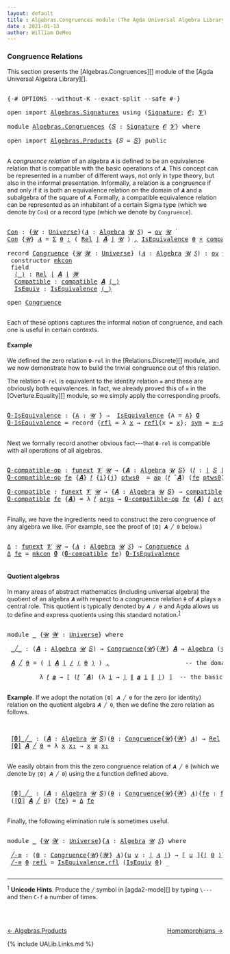 ```yaml
---
layout: default
title : Algebras.Congruences module (The Agda Universal Algebra Library)
date : 2021-01-13
author: William DeMeo
---
```


### <a id="congruence-relations">Congruence Relations</a>
This section presents the [Algebras.Congruences][] module of the [Agda Universal Algebra Library][].

<pre class="Agda">

<a id="313" class="Symbol">{-#</a> <a id="317" class="Keyword">OPTIONS</a> <a id="325" class="Pragma">--without-K</a> <a id="337" class="Pragma">--exact-split</a> <a id="351" class="Pragma">--safe</a> <a id="358" class="Symbol">#-}</a>

<a id="363" class="Keyword">open</a> <a id="368" class="Keyword">import</a> <a id="375" href="Algebras.Signatures.html" class="Module">Algebras.Signatures</a> <a id="395" class="Keyword">using</a> <a id="401" class="Symbol">(</a><a id="402" href="Algebras.Signatures.html#1239" class="Function">Signature</a><a id="411" class="Symbol">;</a> <a id="413" href="Overture.Preliminaries.html#6850" class="Generalizable">𝓞</a><a id="414" class="Symbol">;</a> <a id="416" href="Universes.html#262" class="Generalizable">𝓥</a><a id="417" class="Symbol">)</a>

<a id="420" class="Keyword">module</a> <a id="427" href="Algebras.Congruences.html" class="Module">Algebras.Congruences</a> <a id="448" class="Symbol">{</a><a id="449" href="Algebras.Congruences.html#449" class="Bound">𝑆</a> <a id="451" class="Symbol">:</a> <a id="453" href="Algebras.Signatures.html#1239" class="Function">Signature</a> <a id="463" href="Overture.Preliminaries.html#6850" class="Generalizable">𝓞</a> <a id="465" href="Universes.html#262" class="Generalizable">𝓥</a><a id="466" class="Symbol">}</a> <a id="468" class="Keyword">where</a>

<a id="475" class="Keyword">open</a> <a id="480" class="Keyword">import</a> <a id="487" href="Algebras.Products.html" class="Module">Algebras.Products</a> <a id="505" class="Symbol">{</a><a id="506" class="Argument">𝑆</a> <a id="508" class="Symbol">=</a> <a id="510" href="Algebras.Congruences.html#449" class="Bound">𝑆</a><a id="511" class="Symbol">}</a> <a id="513" class="Keyword">public</a>

</pre>

A *congruence relation* of an algebra `𝑨` is defined to be an equivalence relation that is compatible with the basic operations of `𝑨`.  This concept can be represented in a number of different ways, not only in type theory, but also in the informal presentation.  Informally, a relation is a congruence if and only if it is both an equivalence relation on the domain of `𝑨` and a subalgebra of the square of `𝑨`.  Formally, a compatible equivalence relation can be represented as an inhabitant of a certain Sigma type (which we denote by `Con`) or a record type (which we denote by `Congruence`).

<pre class="Agda">

<a id="Con"></a><a id="1146" href="Algebras.Congruences.html#1146" class="Function">Con</a> <a id="1150" class="Symbol">:</a> <a id="1152" class="Symbol">{</a><a id="1153" href="Algebras.Congruences.html#1153" class="Bound">𝓤</a> <a id="1155" class="Symbol">:</a> <a id="1157" href="Universes.html#205" class="Function">Universe</a><a id="1165" class="Symbol">}(</a><a id="1167" href="Algebras.Congruences.html#1167" class="Bound">𝑨</a> <a id="1169" class="Symbol">:</a> <a id="1171" href="Algebras.Algebras.html#674" class="Function">Algebra</a> <a id="1179" href="Algebras.Congruences.html#1153" class="Bound">𝓤</a> <a id="1181" href="Algebras.Congruences.html#449" class="Bound">𝑆</a><a id="1182" class="Symbol">)</a> <a id="1184" class="Symbol">→</a> <a id="1186" href="Algebras.Products.html#2276" class="Function">ov</a> <a id="1189" href="Algebras.Congruences.html#1153" class="Bound">𝓤</a> <a id="1191" href="Universes.html#403" class="Function Operator">̇</a>
<a id="1193" href="Algebras.Congruences.html#1146" class="Function">Con</a> <a id="1197" class="Symbol">{</a><a id="1198" href="Algebras.Congruences.html#1198" class="Bound">𝓤</a><a id="1199" class="Symbol">}</a> <a id="1201" href="Algebras.Congruences.html#1201" class="Bound">𝑨</a> <a id="1203" class="Symbol">=</a> <a id="1205" href="MGS-MLTT.html#3074" class="Function">Σ</a> <a id="1207" href="Algebras.Congruences.html#1207" class="Bound">θ</a> <a id="1209" href="MGS-MLTT.html#3074" class="Function">꞉</a> <a id="1211" class="Symbol">(</a> <a id="1213" href="Relations.Discrete.html#7075" class="Function">Rel</a> <a id="1217" href="Overture.Preliminaries.html#12400" class="Function Operator">∣</a> <a id="1219" href="Algebras.Congruences.html#1201" class="Bound">𝑨</a> <a id="1221" href="Overture.Preliminaries.html#12400" class="Function Operator">∣</a> <a id="1223" href="Algebras.Congruences.html#1198" class="Bound">𝓤</a> <a id="1225" class="Symbol">)</a> <a id="1227" href="MGS-MLTT.html#3074" class="Function">,</a> <a id="1229" href="Relations.Quotients.html#2499" class="Record">IsEquivalence</a> <a id="1243" href="Algebras.Congruences.html#1207" class="Bound">θ</a> <a id="1245" href="MGS-MLTT.html#3515" class="Function Operator">×</a> <a id="1247" href="Algebras.Algebras.html#6782" class="Function">compatible</a> <a id="1258" href="Algebras.Congruences.html#1201" class="Bound">𝑨</a> <a id="1260" href="Algebras.Congruences.html#1207" class="Bound">θ</a>

<a id="1263" class="Keyword">record</a> <a id="Congruence"></a><a id="1270" href="Algebras.Congruences.html#1270" class="Record">Congruence</a> <a id="1281" class="Symbol">{</a><a id="1282" href="Algebras.Congruences.html#1282" class="Bound">𝓤</a> <a id="1284" href="Algebras.Congruences.html#1284" class="Bound">𝓦</a> <a id="1286" class="Symbol">:</a> <a id="1288" href="Universes.html#205" class="Function">Universe</a><a id="1296" class="Symbol">}</a> <a id="1298" class="Symbol">(</a><a id="1299" href="Algebras.Congruences.html#1299" class="Bound">𝑨</a> <a id="1301" class="Symbol">:</a> <a id="1303" href="Algebras.Algebras.html#674" class="Function">Algebra</a> <a id="1311" href="Algebras.Congruences.html#1282" class="Bound">𝓤</a> <a id="1313" href="Algebras.Congruences.html#449" class="Bound">𝑆</a><a id="1314" class="Symbol">)</a> <a id="1316" class="Symbol">:</a> <a id="1318" href="Algebras.Products.html#2276" class="Function">ov</a> <a id="1321" href="Algebras.Congruences.html#1284" class="Bound">𝓦</a> <a id="1323" href="Agda.Primitive.html#636" class="Function Operator">⊔</a> <a id="1325" href="Algebras.Congruences.html#1282" class="Bound">𝓤</a> <a id="1327" href="Universes.html#403" class="Function Operator">̇</a>  <a id="1330" class="Keyword">where</a>
 <a id="1337" class="Keyword">constructor</a> <a id="mkcon"></a><a id="1349" href="Algebras.Congruences.html#1349" class="InductiveConstructor">mkcon</a>
 <a id="1356" class="Keyword">field</a>
  <a id="Congruence.⟨_⟩"></a><a id="1364" href="Algebras.Congruences.html#1364" class="Field Operator">⟨_⟩</a> <a id="1368" class="Symbol">:</a> <a id="1370" href="Relations.Discrete.html#7075" class="Function">Rel</a> <a id="1374" href="Overture.Preliminaries.html#12400" class="Function Operator">∣</a> <a id="1376" href="Algebras.Congruences.html#1299" class="Bound">𝑨</a> <a id="1378" href="Overture.Preliminaries.html#12400" class="Function Operator">∣</a> <a id="1380" href="Algebras.Congruences.html#1284" class="Bound">𝓦</a>
  <a id="Congruence.Compatible"></a><a id="1384" href="Algebras.Congruences.html#1384" class="Field">Compatible</a> <a id="1395" class="Symbol">:</a> <a id="1397" href="Algebras.Algebras.html#6782" class="Function">compatible</a> <a id="1408" href="Algebras.Congruences.html#1299" class="Bound">𝑨</a> <a id="1410" href="Algebras.Congruences.html#1364" class="Field Operator">⟨_⟩</a>
  <a id="Congruence.IsEquiv"></a><a id="1416" href="Algebras.Congruences.html#1416" class="Field">IsEquiv</a> <a id="1424" class="Symbol">:</a> <a id="1426" href="Relations.Quotients.html#2499" class="Record">IsEquivalence</a> <a id="1440" href="Algebras.Congruences.html#1364" class="Field Operator">⟨_⟩</a>

<a id="1445" class="Keyword">open</a> <a id="1450" href="Algebras.Congruences.html#1270" class="Module">Congruence</a>

</pre>

Each of these options captures the informal notion of congruence, and each one is useful in certain contexts.



#### <a id="example">Example</a>
We defined the zero relation `𝟎-rel` in the [Relations.Discrete][] module, and we now demonstrate how to build the trivial congruence out of this relation.

The relation `𝟎-rel` is equivalent to the identity relation `≡` and these are obviously both equivalences. In fact, we already proved this of `≡` in the [Overture.Equality][] module, so we simply apply the corresponding proofs.

<pre class="Agda">

<a id="𝟎-IsEquivalence"></a><a id="2020" href="Algebras.Congruences.html#2020" class="Function">𝟎-IsEquivalence</a> <a id="2036" class="Symbol">:</a> <a id="2038" class="Symbol">{</a><a id="2039" href="Algebras.Congruences.html#2039" class="Bound">A</a> <a id="2041" class="Symbol">:</a> <a id="2043" href="Universes.html#260" class="Generalizable">𝓤</a> <a id="2045" href="Universes.html#403" class="Function Operator">̇</a><a id="2046" class="Symbol">}</a> <a id="2048" class="Symbol">→</a>  <a id="2051" href="Relations.Quotients.html#2499" class="Record">IsEquivalence</a> <a id="2065" class="Symbol">{</a><a id="2066" class="Argument">A</a> <a id="2068" class="Symbol">=</a> <a id="2070" href="Algebras.Congruences.html#2039" class="Bound">A</a><a id="2071" class="Symbol">}</a> <a id="2073" href="Relations.Discrete.html#8166" class="Function">𝟎</a>
<a id="2075" href="Algebras.Congruences.html#2020" class="Function">𝟎-IsEquivalence</a> <a id="2091" class="Symbol">=</a> <a id="2093" class="Keyword">record</a> <a id="2100" class="Symbol">{</a><a id="2101" href="Relations.Quotients.html#2556" class="Field">rfl</a> <a id="2105" class="Symbol">=</a> <a id="2107" class="Symbol">λ</a> <a id="2109" href="Algebras.Congruences.html#2109" class="Bound">x</a> <a id="2111" class="Symbol">→</a> <a id="2113" href="MGS-MLTT.html#4221" class="InductiveConstructor">refl</a><a id="2117" class="Symbol">{</a><a id="2118" class="Argument">x</a> <a id="2120" class="Symbol">=</a> <a id="2122" href="Algebras.Congruences.html#2109" class="Bound">x</a><a id="2123" class="Symbol">};</a> <a id="2126" href="Relations.Quotients.html#2581" class="Field">sym</a> <a id="2130" class="Symbol">=</a> <a id="2132" href="Overture.Equality.html#3084" class="Function">≡-symmetric</a><a id="2143" class="Symbol">;</a> <a id="2145" href="Relations.Quotients.html#2606" class="Field">trans</a> <a id="2151" class="Symbol">=</a> <a id="2153" href="Overture.Equality.html#3210" class="Function">≡-transitive</a><a id="2165" class="Symbol">}</a>

</pre>

Next we formally record another obvious fact---that `𝟎-rel` is compatible with all operations of all algebras.

<pre class="Agda">

<a id="𝟎-compatible-op"></a><a id="2306" href="Algebras.Congruences.html#2306" class="Function">𝟎-compatible-op</a> <a id="2322" class="Symbol">:</a> <a id="2324" href="MGS-FunExt-from-Univalence.html#393" class="Function">funext</a> <a id="2331" href="Algebras.Congruences.html#465" class="Bound">𝓥</a> <a id="2333" href="Universes.html#260" class="Generalizable">𝓤</a> <a id="2335" class="Symbol">→</a> <a id="2337" class="Symbol">{</a><a id="2338" href="Algebras.Congruences.html#2338" class="Bound">𝑨</a> <a id="2340" class="Symbol">:</a> <a id="2342" href="Algebras.Algebras.html#674" class="Function">Algebra</a> <a id="2350" href="Universes.html#260" class="Generalizable">𝓤</a> <a id="2352" href="Algebras.Congruences.html#449" class="Bound">𝑆</a><a id="2353" class="Symbol">}</a> <a id="2355" class="Symbol">(</a><a id="2356" href="Algebras.Congruences.html#2356" class="Bound">𝑓</a> <a id="2358" class="Symbol">:</a> <a id="2360" href="Overture.Preliminaries.html#12400" class="Function Operator">∣</a> <a id="2362" href="Algebras.Congruences.html#449" class="Bound">𝑆</a> <a id="2364" href="Overture.Preliminaries.html#12400" class="Function Operator">∣</a><a id="2365" class="Symbol">)</a> <a id="2367" class="Symbol">→</a> <a id="2369" class="Symbol">(</a><a id="2370" href="Algebras.Congruences.html#2356" class="Bound">𝑓</a> <a id="2372" href="Algebras.Algebras.html#2989" class="Function Operator">̂</a> <a id="2374" href="Algebras.Congruences.html#2338" class="Bound">𝑨</a><a id="2375" class="Symbol">)</a> <a id="2377" href="Relations.Discrete.html#10479" class="Function Operator">|:</a> <a id="2380" href="Relations.Discrete.html#8166" class="Function">𝟎</a>
<a id="2382" href="Algebras.Congruences.html#2306" class="Function">𝟎-compatible-op</a> <a id="2398" href="Algebras.Congruences.html#2398" class="Bound">fe</a> <a id="2401" class="Symbol">{</a><a id="2402" href="Algebras.Congruences.html#2402" class="Bound">𝑨</a><a id="2403" class="Symbol">}</a> <a id="2405" href="Algebras.Congruences.html#2405" class="Bound">𝑓</a> <a id="2407" class="Symbol">{</a><a id="2408" href="Algebras.Congruences.html#2408" class="Bound">i</a><a id="2409" class="Symbol">}{</a><a id="2411" href="Algebras.Congruences.html#2411" class="Bound">j</a><a id="2412" class="Symbol">}</a> <a id="2414" href="Algebras.Congruences.html#2414" class="Bound">ptws0</a>  <a id="2421" class="Symbol">=</a> <a id="2423" href="MGS-MLTT.html#6613" class="Function">ap</a> <a id="2426" class="Symbol">(</a><a id="2427" href="Algebras.Congruences.html#2405" class="Bound">𝑓</a> <a id="2429" href="Algebras.Algebras.html#2989" class="Function Operator">̂</a> <a id="2431" href="Algebras.Congruences.html#2402" class="Bound">𝑨</a><a id="2432" class="Symbol">)</a> <a id="2434" class="Symbol">(</a><a id="2435" href="Algebras.Congruences.html#2398" class="Bound">fe</a> <a id="2438" href="Algebras.Congruences.html#2414" class="Bound">ptws0</a><a id="2443" class="Symbol">)</a>

<a id="𝟎-compatible"></a><a id="2446" href="Algebras.Congruences.html#2446" class="Function">𝟎-compatible</a> <a id="2459" class="Symbol">:</a> <a id="2461" href="MGS-FunExt-from-Univalence.html#393" class="Function">funext</a> <a id="2468" href="Algebras.Congruences.html#465" class="Bound">𝓥</a> <a id="2470" href="Universes.html#260" class="Generalizable">𝓤</a> <a id="2472" class="Symbol">→</a> <a id="2474" class="Symbol">{</a><a id="2475" href="Algebras.Congruences.html#2475" class="Bound">𝑨</a> <a id="2477" class="Symbol">:</a> <a id="2479" href="Algebras.Algebras.html#674" class="Function">Algebra</a> <a id="2487" href="Universes.html#260" class="Generalizable">𝓤</a> <a id="2489" href="Algebras.Congruences.html#449" class="Bound">𝑆</a><a id="2490" class="Symbol">}</a> <a id="2492" class="Symbol">→</a> <a id="2494" href="Algebras.Algebras.html#6782" class="Function">compatible</a> <a id="2505" href="Algebras.Congruences.html#2475" class="Bound">𝑨</a> <a id="2507" href="Relations.Discrete.html#8166" class="Function">𝟎</a>
<a id="2509" href="Algebras.Congruences.html#2446" class="Function">𝟎-compatible</a> <a id="2522" href="Algebras.Congruences.html#2522" class="Bound">fe</a> <a id="2525" class="Symbol">{</a><a id="2526" href="Algebras.Congruences.html#2526" class="Bound">𝑨</a><a id="2527" class="Symbol">}</a> <a id="2529" class="Symbol">=</a> <a id="2531" class="Symbol">λ</a> <a id="2533" href="Algebras.Congruences.html#2533" class="Bound">𝑓</a> <a id="2535" href="Algebras.Congruences.html#2535" class="Bound">args</a> <a id="2540" class="Symbol">→</a> <a id="2542" href="Algebras.Congruences.html#2306" class="Function">𝟎-compatible-op</a> <a id="2558" href="Algebras.Congruences.html#2522" class="Bound">fe</a> <a id="2561" class="Symbol">{</a><a id="2562" href="Algebras.Congruences.html#2526" class="Bound">𝑨</a><a id="2563" class="Symbol">}</a> <a id="2565" href="Algebras.Congruences.html#2533" class="Bound">𝑓</a> <a id="2567" href="Algebras.Congruences.html#2535" class="Bound">args</a>

</pre>

Finally, we have the ingredients need to construct the zero congruence of any algebra we like. (For example, see the proof of `⟦𝟎⟧ 𝑨 ╱ θ` below.)

<pre class="Agda">

<a id="Δ"></a><a id="2746" href="Algebras.Congruences.html#2746" class="Function">Δ</a> <a id="2748" class="Symbol">:</a> <a id="2750" href="MGS-FunExt-from-Univalence.html#393" class="Function">funext</a> <a id="2757" href="Algebras.Congruences.html#465" class="Bound">𝓥</a> <a id="2759" href="Universes.html#260" class="Generalizable">𝓤</a> <a id="2761" class="Symbol">→</a> <a id="2763" class="Symbol">{</a><a id="2764" href="Algebras.Congruences.html#2764" class="Bound">𝑨</a> <a id="2766" class="Symbol">:</a> <a id="2768" href="Algebras.Algebras.html#674" class="Function">Algebra</a> <a id="2776" href="Universes.html#260" class="Generalizable">𝓤</a> <a id="2778" href="Algebras.Congruences.html#449" class="Bound">𝑆</a><a id="2779" class="Symbol">}</a> <a id="2781" class="Symbol">→</a> <a id="2783" href="Algebras.Congruences.html#1270" class="Record">Congruence</a> <a id="2794" href="Algebras.Congruences.html#2764" class="Bound">𝑨</a>
<a id="2796" href="Algebras.Congruences.html#2746" class="Function">Δ</a> <a id="2798" href="Algebras.Congruences.html#2798" class="Bound">fe</a> <a id="2801" class="Symbol">=</a> <a id="2803" href="Algebras.Congruences.html#1349" class="InductiveConstructor">mkcon</a> <a id="2809" href="Relations.Discrete.html#8166" class="Function">𝟎</a> <a id="2811" class="Symbol">(</a><a id="2812" href="Algebras.Congruences.html#2446" class="Function">𝟎-compatible</a> <a id="2825" href="Algebras.Congruences.html#2798" class="Bound">fe</a><a id="2827" class="Symbol">)</a> <a id="2829" href="Algebras.Congruences.html#2020" class="Function">𝟎-IsEquivalence</a>

</pre>


#### <a id="quotient-algebras">Quotient algebras</a>
In many areas of abstract mathematics (including universal algebra) the quotient of an algebra `𝑨` with respect to a congruence relation `θ` of `𝑨` plays a central role. This quotient is typically denoted by `𝑨 / θ` and Agda allows us to define and express quotients using this standard notation.<sup>[1](Algebras.Congruences.html#fn1)</sup>

<pre class="Agda">

<a id="3269" class="Keyword">module</a> <a id="3276" href="Algebras.Congruences.html#3276" class="Module">_</a> <a id="3278" class="Symbol">{</a><a id="3279" href="Algebras.Congruences.html#3279" class="Bound">𝓤</a> <a id="3281" href="Algebras.Congruences.html#3281" class="Bound">𝓦</a> <a id="3283" class="Symbol">:</a> <a id="3285" href="Universes.html#205" class="Function">Universe</a><a id="3293" class="Symbol">}</a> <a id="3295" class="Keyword">where</a>

 <a id="3303" href="Algebras.Congruences.html#3303" class="Function Operator">_╱_</a> <a id="3307" class="Symbol">:</a> <a id="3309" class="Symbol">(</a><a id="3310" href="Algebras.Congruences.html#3310" class="Bound">𝑨</a> <a id="3312" class="Symbol">:</a> <a id="3314" href="Algebras.Algebras.html#674" class="Function">Algebra</a> <a id="3322" href="Algebras.Congruences.html#3279" class="Bound">𝓤</a> <a id="3324" href="Algebras.Congruences.html#449" class="Bound">𝑆</a><a id="3325" class="Symbol">)</a> <a id="3327" class="Symbol">→</a> <a id="3329" href="Algebras.Congruences.html#1270" class="Record">Congruence</a><a id="3339" class="Symbol">{</a><a id="3340" href="Algebras.Congruences.html#3279" class="Bound">𝓤</a><a id="3341" class="Symbol">}{</a><a id="3343" href="Algebras.Congruences.html#3281" class="Bound">𝓦</a><a id="3344" class="Symbol">}</a> <a id="3346" href="Algebras.Congruences.html#3310" class="Bound">𝑨</a> <a id="3348" class="Symbol">→</a> <a id="3350" href="Algebras.Algebras.html#674" class="Function">Algebra</a> <a id="3358" class="Symbol">(</a><a id="3359" href="Algebras.Congruences.html#3279" class="Bound">𝓤</a> <a id="3361" href="Agda.Primitive.html#636" class="Function Operator">⊔</a> <a id="3363" href="Algebras.Congruences.html#3281" class="Bound">𝓦</a> <a id="3365" href="Universes.html#181" class="Function Operator">⁺</a><a id="3366" class="Symbol">)</a> <a id="3368" href="Algebras.Congruences.html#449" class="Bound">𝑆</a>

 <a id="3372" href="Algebras.Congruences.html#3372" class="Bound">𝑨</a> <a id="3374" href="Algebras.Congruences.html#3303" class="Function Operator">╱</a> <a id="3376" href="Algebras.Congruences.html#3376" class="Bound">θ</a> <a id="3378" class="Symbol">=</a> <a id="3380" class="Symbol">(</a> <a id="3382" href="Overture.Preliminaries.html#12400" class="Function Operator">∣</a> <a id="3384" href="Algebras.Congruences.html#3372" class="Bound">𝑨</a> <a id="3386" href="Overture.Preliminaries.html#12400" class="Function Operator">∣</a> <a id="3388" href="Relations.Quotients.html#4254" class="Function Operator">/</a> <a id="3390" href="Algebras.Congruences.html#1364" class="Field Operator">⟨</a> <a id="3392" href="Algebras.Congruences.html#3376" class="Bound">θ</a> <a id="3394" href="Algebras.Congruences.html#1364" class="Field Operator">⟩</a> <a id="3396" class="Symbol">)</a> <a id="3398" href="MGS-MLTT.html#2929" class="InductiveConstructor Operator">,</a>                     <a id="3420" class="Comment">-- the domain of the quotient algebra</a>

         <a id="3468" class="Symbol">λ</a> <a id="3470" href="Algebras.Congruences.html#3470" class="Bound">𝑓</a> <a id="3472" href="Algebras.Congruences.html#3472" class="Bound">𝒂</a> <a id="3474" class="Symbol">→</a> <a id="3476" href="Relations.Quotients.html#4501" class="Function Operator">⟦</a> <a id="3478" class="Symbol">(</a><a id="3479" href="Algebras.Congruences.html#3470" class="Bound">𝑓</a> <a id="3481" href="Algebras.Algebras.html#2989" class="Function Operator">̂</a> <a id="3483" href="Algebras.Congruences.html#3372" class="Bound">𝑨</a><a id="3484" class="Symbol">)</a> <a id="3486" class="Symbol">(λ</a> <a id="3489" href="Algebras.Congruences.html#3489" class="Bound">i</a> <a id="3491" class="Symbol">→</a> <a id="3493" href="Overture.Preliminaries.html#12400" class="Function Operator">∣</a> <a id="3495" href="Overture.Preliminaries.html#12452" class="Function Operator">∥</a> <a id="3497" href="Algebras.Congruences.html#3472" class="Bound">𝒂</a> <a id="3499" href="Algebras.Congruences.html#3489" class="Bound">i</a> <a id="3501" href="Overture.Preliminaries.html#12452" class="Function Operator">∥</a> <a id="3503" href="Overture.Preliminaries.html#12400" class="Function Operator">∣</a><a id="3504" class="Symbol">)</a> <a id="3506" href="Relations.Quotients.html#4501" class="Function Operator">⟧</a>  <a id="3509" class="Comment">-- the basic operations of the quotient algebra</a>

</pre>

**Example**. If we adopt the notation `[𝟎] 𝑨 ╱ θ` for the zero (or identity) relation on the quotient algebra `𝑨 ╱ θ`, then we define the zero relation as follows.

<pre class="Agda">


 <a id="3751" href="Algebras.Congruences.html#3751" class="Function Operator">[𝟎]_╱_</a> <a id="3758" class="Symbol">:</a> <a id="3760" class="Symbol">(</a><a id="3761" href="Algebras.Congruences.html#3761" class="Bound">𝑨</a> <a id="3763" class="Symbol">:</a> <a id="3765" href="Algebras.Algebras.html#674" class="Function">Algebra</a> <a id="3773" href="Algebras.Congruences.html#3279" class="Bound">𝓤</a> <a id="3775" href="Algebras.Congruences.html#449" class="Bound">𝑆</a><a id="3776" class="Symbol">)(</a><a id="3778" href="Algebras.Congruences.html#3778" class="Bound">θ</a> <a id="3780" class="Symbol">:</a> <a id="3782" href="Algebras.Congruences.html#1270" class="Record">Congruence</a><a id="3792" class="Symbol">{</a><a id="3793" href="Algebras.Congruences.html#3279" class="Bound">𝓤</a><a id="3794" class="Symbol">}{</a><a id="3796" href="Algebras.Congruences.html#3281" class="Bound">𝓦</a><a id="3797" class="Symbol">}</a> <a id="3799" href="Algebras.Congruences.html#3761" class="Bound">𝑨</a><a id="3800" class="Symbol">)</a> <a id="3802" class="Symbol">→</a> <a id="3804" href="Relations.Discrete.html#7075" class="Function">Rel</a> <a id="3808" class="Symbol">(</a><a id="3809" href="Overture.Preliminaries.html#12400" class="Function Operator">∣</a> <a id="3811" href="Algebras.Congruences.html#3761" class="Bound">𝑨</a> <a id="3813" href="Overture.Preliminaries.html#12400" class="Function Operator">∣</a> <a id="3815" href="Relations.Quotients.html#4254" class="Function Operator">/</a> <a id="3817" href="Algebras.Congruences.html#1364" class="Field Operator">⟨</a> <a id="3819" href="Algebras.Congruences.html#3778" class="Bound">θ</a> <a id="3821" href="Algebras.Congruences.html#1364" class="Field Operator">⟩</a><a id="3822" class="Symbol">)(</a><a id="3824" href="Algebras.Congruences.html#3279" class="Bound">𝓤</a> <a id="3826" href="Agda.Primitive.html#636" class="Function Operator">⊔</a> <a id="3828" href="Algebras.Congruences.html#3281" class="Bound">𝓦</a> <a id="3830" href="Universes.html#181" class="Function Operator">⁺</a><a id="3831" class="Symbol">)</a>
 <a id="3834" href="Algebras.Congruences.html#3751" class="Function Operator">[𝟎]</a> <a id="3838" href="Algebras.Congruences.html#3838" class="Bound">𝑨</a> <a id="3840" href="Algebras.Congruences.html#3751" class="Function Operator">╱</a> <a id="3842" href="Algebras.Congruences.html#3842" class="Bound">θ</a> <a id="3844" class="Symbol">=</a> <a id="3846" class="Symbol">λ</a> <a id="3848" href="Algebras.Congruences.html#3848" class="Bound">x</a> <a id="3850" href="Algebras.Congruences.html#3850" class="Bound">x₁</a> <a id="3853" class="Symbol">→</a> <a id="3855" href="Algebras.Congruences.html#3848" class="Bound">x</a> <a id="3857" href="MGS-MLTT.html#4207" class="Datatype Operator">≡</a> <a id="3859" href="Algebras.Congruences.html#3850" class="Bound">x₁</a>

</pre>

We easily obtain from this the zero congruence relation of `𝑨 ╱ θ` (which we denote by `⟦𝟎⟧ 𝑨 ╱ θ`) using the `Δ` function defined above.

<pre class="Agda">

 <a id="4029" href="Algebras.Congruences.html#4029" class="Function Operator">⟦𝟎⟧_╱_</a> <a id="4036" class="Symbol">:</a> <a id="4038" class="Symbol">(</a><a id="4039" href="Algebras.Congruences.html#4039" class="Bound">𝑨</a> <a id="4041" class="Symbol">:</a> <a id="4043" href="Algebras.Algebras.html#674" class="Function">Algebra</a> <a id="4051" href="Algebras.Congruences.html#3279" class="Bound">𝓤</a> <a id="4053" href="Algebras.Congruences.html#449" class="Bound">𝑆</a><a id="4054" class="Symbol">)(</a><a id="4056" href="Algebras.Congruences.html#4056" class="Bound">θ</a> <a id="4058" class="Symbol">:</a> <a id="4060" href="Algebras.Congruences.html#1270" class="Record">Congruence</a><a id="4070" class="Symbol">{</a><a id="4071" href="Algebras.Congruences.html#3279" class="Bound">𝓤</a><a id="4072" class="Symbol">}{</a><a id="4074" href="Algebras.Congruences.html#3281" class="Bound">𝓦</a><a id="4075" class="Symbol">}</a> <a id="4077" href="Algebras.Congruences.html#4039" class="Bound">𝑨</a><a id="4078" class="Symbol">){</a><a id="4080" href="Algebras.Congruences.html#4080" class="Bound">fe</a> <a id="4083" class="Symbol">:</a> <a id="4085" href="MGS-FunExt-from-Univalence.html#393" class="Function">funext</a> <a id="4092" href="Algebras.Congruences.html#465" class="Bound">𝓥</a> <a id="4094" class="Symbol">(</a><a id="4095" href="Algebras.Congruences.html#3279" class="Bound">𝓤</a> <a id="4097" href="Agda.Primitive.html#636" class="Function Operator">⊔</a> <a id="4099" class="Symbol">(</a><a id="4100" href="Algebras.Congruences.html#3281" class="Bound">𝓦</a> <a id="4102" href="Universes.html#181" class="Function Operator">⁺</a><a id="4103" class="Symbol">))}</a> <a id="4107" class="Symbol">→</a> <a id="4109" href="Algebras.Congruences.html#1270" class="Record">Congruence</a> <a id="4120" class="Symbol">(</a><a id="4121" href="Algebras.Congruences.html#4039" class="Bound">𝑨</a> <a id="4123" href="Algebras.Congruences.html#3303" class="Function Operator">╱</a> <a id="4125" href="Algebras.Congruences.html#4056" class="Bound">θ</a><a id="4126" class="Symbol">)</a>
 <a id="4129" class="Symbol">(</a><a id="4130" href="Algebras.Congruences.html#4029" class="Function Operator">⟦𝟎⟧</a> <a id="4134" href="Algebras.Congruences.html#4134" class="Bound">𝑨</a> <a id="4136" href="Algebras.Congruences.html#4029" class="Function Operator">╱</a> <a id="4138" href="Algebras.Congruences.html#4138" class="Bound">θ</a><a id="4139" class="Symbol">)</a> <a id="4141" class="Symbol">{</a><a id="4142" href="Algebras.Congruences.html#4142" class="Bound">fe</a><a id="4144" class="Symbol">}</a> <a id="4146" class="Symbol">=</a> <a id="4148" href="Algebras.Congruences.html#2746" class="Function">Δ</a> <a id="4150" href="Algebras.Congruences.html#4142" class="Bound">fe</a>

</pre>


Finally, the following elimination rule is sometimes useful.

<pre class="Agda">

<a id="4243" class="Keyword">module</a> <a id="4250" href="Algebras.Congruences.html#4250" class="Module">_</a> <a id="4252" class="Symbol">{</a><a id="4253" href="Algebras.Congruences.html#4253" class="Bound">𝓤</a> <a id="4255" href="Algebras.Congruences.html#4255" class="Bound">𝓦</a> <a id="4257" class="Symbol">:</a> <a id="4259" href="Universes.html#205" class="Function">Universe</a><a id="4267" class="Symbol">}{</a><a id="4269" href="Algebras.Congruences.html#4269" class="Bound">𝑨</a> <a id="4271" class="Symbol">:</a> <a id="4273" href="Algebras.Algebras.html#674" class="Function">Algebra</a> <a id="4281" href="Algebras.Congruences.html#4253" class="Bound">𝓤</a> <a id="4283" href="Algebras.Congruences.html#449" class="Bound">𝑆</a><a id="4284" class="Symbol">}</a> <a id="4286" class="Keyword">where</a>

 <a id="4294" href="Algebras.Congruences.html#4294" class="Function">╱-≡</a> <a id="4298" class="Symbol">:</a> <a id="4300" class="Symbol">(</a><a id="4301" href="Algebras.Congruences.html#4301" class="Bound">θ</a> <a id="4303" class="Symbol">:</a> <a id="4305" href="Algebras.Congruences.html#1270" class="Record">Congruence</a><a id="4315" class="Symbol">{</a><a id="4316" href="Algebras.Congruences.html#4253" class="Bound">𝓤</a><a id="4317" class="Symbol">}{</a><a id="4319" href="Algebras.Congruences.html#4255" class="Bound">𝓦</a><a id="4320" class="Symbol">}</a> <a id="4322" href="Algebras.Congruences.html#4269" class="Bound">𝑨</a><a id="4323" class="Symbol">){</a><a id="4325" href="Algebras.Congruences.html#4325" class="Bound">u</a> <a id="4327" href="Algebras.Congruences.html#4327" class="Bound">v</a> <a id="4329" class="Symbol">:</a> <a id="4331" href="Overture.Preliminaries.html#12400" class="Function Operator">∣</a> <a id="4333" href="Algebras.Congruences.html#4269" class="Bound">𝑨</a> <a id="4335" href="Overture.Preliminaries.html#12400" class="Function Operator">∣</a><a id="4336" class="Symbol">}</a> <a id="4338" class="Symbol">→</a> <a id="4340" href="Relations.Quotients.html#4501" class="Function Operator">⟦</a> <a id="4342" href="Algebras.Congruences.html#4325" class="Bound">u</a> <a id="4344" href="Relations.Quotients.html#4501" class="Function Operator">⟧</a><a id="4345" class="Symbol">{</a><a id="4346" href="Algebras.Congruences.html#1364" class="Field Operator">⟨</a> <a id="4348" href="Algebras.Congruences.html#4301" class="Bound">θ</a> <a id="4350" href="Algebras.Congruences.html#1364" class="Field Operator">⟩</a><a id="4351" class="Symbol">}</a> <a id="4353" href="MGS-MLTT.html#4207" class="Datatype Operator">≡</a> <a id="4355" href="Relations.Quotients.html#4501" class="Function Operator">⟦</a> <a id="4357" href="Algebras.Congruences.html#4327" class="Bound">v</a> <a id="4359" href="Relations.Quotients.html#4501" class="Function Operator">⟧</a> <a id="4361" class="Symbol">→</a> <a id="4363" href="Algebras.Congruences.html#1364" class="Field Operator">⟨</a> <a id="4365" href="Algebras.Congruences.html#4301" class="Bound">θ</a> <a id="4367" href="Algebras.Congruences.html#1364" class="Field Operator">⟩</a> <a id="4369" href="Algebras.Congruences.html#4325" class="Bound">u</a> <a id="4371" href="Algebras.Congruences.html#4327" class="Bound">v</a>
 <a id="4374" href="Algebras.Congruences.html#4294" class="Function">╱-≡</a> <a id="4378" href="Algebras.Congruences.html#4378" class="Bound">θ</a> <a id="4380" href="MGS-MLTT.html#4221" class="InductiveConstructor">refl</a> <a id="4385" class="Symbol">=</a> <a id="4387" href="Relations.Quotients.html#2556" class="Field">IsEquivalence.rfl</a> <a id="4405" class="Symbol">(</a><a id="4406" href="Algebras.Congruences.html#1416" class="Field">IsEquiv</a> <a id="4414" href="Algebras.Congruences.html#4378" class="Bound">θ</a><a id="4415" class="Symbol">)</a> <a id="4417" class="Symbol">_</a>

</pre>

--------------------------------------

<sup>1</sup><span class="footnote" id="fn1"> **Unicode Hints**. Produce the `╱` symbol in [agda2-mode][] by typing `\---` and then `C-f` a number of times.</span>



<br>
<br>

[← Algebras.Products](Algebras.Products.html)
<span style="float:right;">[Homomorphisms →](Homomorphisms.html)</span>

{% include UALib.Links.md %}
